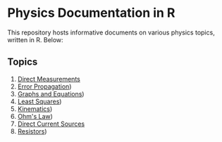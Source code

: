 # Physics Documentation in R

This repository hosts informative documents on various physics topics, written in R. Below:

## Topics

1. [Direct Measurements](Documentation/1%20-%20Medidas%20de%20laboratorio.pdf)
2. [Error Propagation](Documentation/3%20-%20Medidas%20directas%20y%20propagacion%20de%20errores.pdf))
3. [Graphs and Equations](Documentation/4%20-%20Graficas%20y%20ecuaciones.pdf))
4. [Least Squares](Documentation/5%20-%20Minimos%20cuadrados.pdf))
5. [Kinematics](Documentation/6%20-%20MRU%20MRUV%20MNU.pdf))
6. [Ohm's Law](Documentation/7%20-%20Ley%20de%20Ohm.pdf))
7. [Direct Current Sources](Documentation/2%20-%20Medidas%20directas%20y%20expresion%20de%20errores.pdf)
8. [Resistors](Documentation/9%20-%20Medidas%20de%20resistencia%20electrica.pdf))
